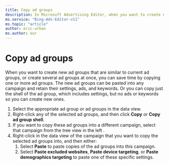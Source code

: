 ```yaml
---
title: Copy ad groups
description: In Microsoft Advertising Editor, when you want to create new ad groups that are similar to current ad groups, or create several ad groups at once, you can save time by copying one or more ad groups.
ms.service: "Bing-Ads-Editor-v11"
ms.topic: "article"
author: eric-urban
ms.author: eur
---
```


# Copy ad groups

When you want to create new ad groups that are similar to current ad groups, or create several ad groups at once, you can save time by copying one or more ad groups. The new ad groups can be pasted into any campaign and retain their settings, ads, and keywords.   Or you can copy just the shell of the ad group, which includes settings, but no ads or keywords so you can create new ones.

1. Select the appropriate ad group or ad groups in the data view.
1. Right-click any of the selected ad groups, and then click **Copy** or **Copy ad group shell**.
1. If you want to copy these ad groups into a different campaign, select that campaign from the tree view in the left .
1. Right-click in the data view of the campaign that you want to copy the selected ad groups into, and then either:
   1. Select **Paste** to paste copies of the ad groups into this campaign.
   1. Select **Paste excluded websites**, **Paste device targeting**, or **Paste demographics targeting** to paste one of these specific settings.


